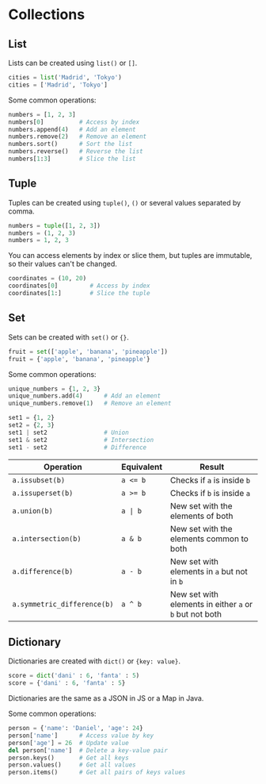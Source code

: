 # Collections

## List

Lists can be created using `list()` or `[]`.

```python
cities = list('Madrid', 'Tokyo')
cities = ['Madrid', 'Tokyo']
```

Some common operations:

```python
numbers = [1, 2, 3]
numbers[0]          # Access by index
numbers.append(4)   # Add an element
numbers.remove(2)   # Remove an element
numbers.sort()      # Sort the list
numbers.reverse()   # Reverse the list
numbers[1:3]        # Slice the list
```

## Tuple

Tuples can be created using `tuple()`, `()` or several values separated by comma.

```python
numbers = tuple([1, 2, 3])
numbers = (1, 2, 3)
numbers = 1, 2, 3
```

You can access elements by index or slice them, but tuples are immutable, so their values can't be changed.

```python
coordinates = (10, 20)
coordinates[0]         # Access by index
coordinates[1:]        # Slice the tuple
```

## Set

Sets can be created with `set()` or `{}`.

```python
fruit = set(['apple', 'banana', 'pineapple'])
fruit = {'apple', 'banana', 'pineapple'}
```

Some common operations:

```python
unique_numbers = {1, 2, 3}
unique_numbers.add(4)      # Add an element
unique_numbers.remove(1)   # Remove an element

set1 = {1, 2}
set2 = {2, 3}
set1 | set2                # Union
set1 & set2                # Intersection
set1 - set2                # Difference
```

| Operation                   | Equivalent | Result                                                  |
|-----------------------------|------------|---------------------------------------------------------|
| `a.issubset(b)`             | `a <= b`   | Checks if `a` is inside `b`                             |
| `a.issuperset(b)`           | `a >= b`   | Checks if `b` is inside `a`                             |
| `a.union(b)`                | `a \| b`   | New set with the elements of both                       |
| `a.intersection(b)`         | `a & b`    | New set with the elements common to both                |
| `a.difference(b)`           | `a - b`    | New set with elements in `a` but not in `b`             |
| `a.symmetric_difference(b)` | `a ^ b`    | New set with elements in either `a` or `b` but not both |

## Dictionary

Dictionaries are created with `dict()` or `{key: value}`.

```python
score = dict('dani' : 6, 'fanta' : 5)
score = {'dani' : 6, 'fanta' : 5}
```

Dictionaries are the same as a JSON in JS or a Map in Java.

Some common operations:

```python
person = {'name': 'Daniel', 'age': 24}
person['name']      # Access value by key
person['age'] = 26  # Update value
del person['name']  # Delete a key-value pair
person.keys()       # Get all keys
person.values()     # Get all values
person.items()      # Get all pairs of keys values
```